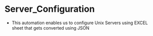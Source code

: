 # Server_Configuration

- This automation enables us to configure Unix Servers using EXCEL sheet that gets converted using JSON
